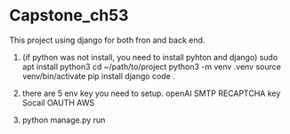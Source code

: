# Capstone_ch53

This project using django for both fron and back end.

1. (if python was not install, you need to install pyhton and django)
    sudo apt install python3
    cd ~/path/to/project
    python3 -m venv .venv
    source venv/bin/activate
    pip install django
    code .

2. there are 5 env key you need to setup.
    openAI
    SMTP
    RECAPTCHA key 
    Socail OAUTH
    AWS

3. python manage.py run

